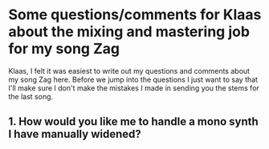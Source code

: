 # Some questions/comments for Klaas about the mixing and mastering job for my song Zag

Klaas, I felt it was easiest to write out my questions and comments about my song Zag here. Before we jump into the questions I just want to say that I'll make sure I don't make the mistakes I made in sending you the stems for the last song.

## 1. How would you like me to handle a mono synth I have manually widened?





